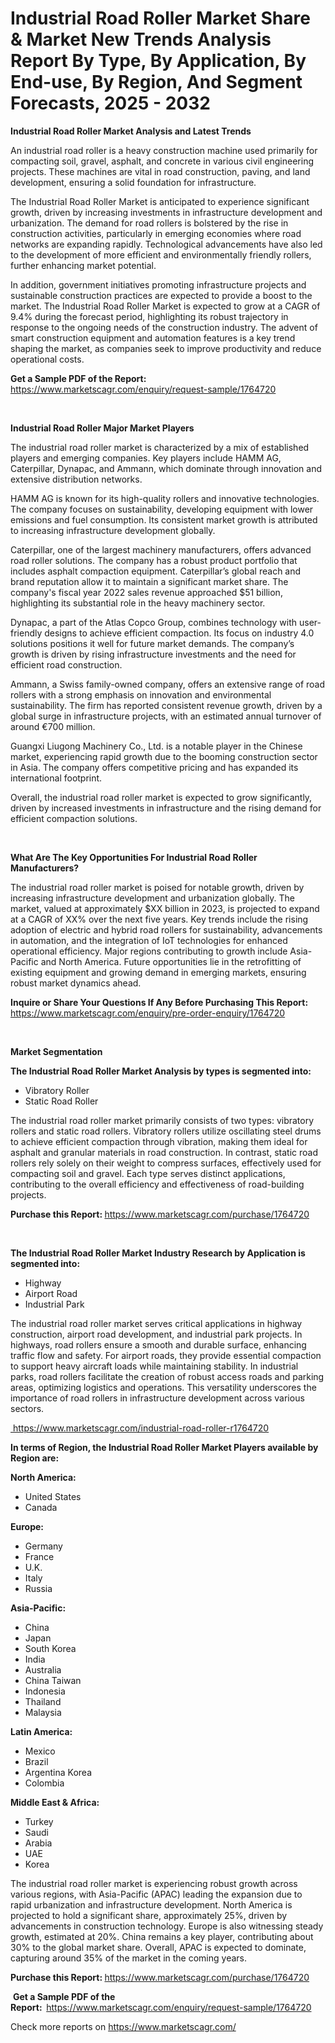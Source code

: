 <p><h1>Industrial Road Roller Market Share & Market New Trends Analysis Report By Type, By Application, By End-use, By Region, And Segment Forecasts, 2025 - 2032</h1></p><p><strong>Industrial Road Roller Market Analysis and Latest Trends</strong></p>
<p><p>An industrial road roller is a heavy construction machine used primarily for compacting soil, gravel, asphalt, and concrete in various civil engineering projects. These machines are vital in road construction, paving, and land development, ensuring a solid foundation for infrastructure.</p><p>The Industrial Road Roller Market is anticipated to experience significant growth, driven by increasing investments in infrastructure development and urbanization. The demand for road rollers is bolstered by the rise in construction activities, particularly in emerging economies where road networks are expanding rapidly. Technological advancements have also led to the development of more efficient and environmentally friendly rollers, further enhancing market potential.</p><p>In addition, government initiatives promoting infrastructure projects and sustainable construction practices are expected to provide a boost to the market. The Industrial Road Roller Market is expected to grow at a CAGR of 9.4% during the forecast period, highlighting its robust trajectory in response to the ongoing needs of the construction industry. The advent of smart construction equipment and automation features is a key trend shaping the market, as companies seek to improve productivity and reduce operational costs.</p></p>
<p><strong>Get a Sample PDF of the Report:&nbsp;</strong> <a href="https://www.marketscagr.com/enquiry/request-sample/1764720?utm_campaign=2116&utm_medium=2&utm_source=Github&utm_content=ia&utm_term=31032025&utm_id=industrial-road-roller">https://www.marketscagr.com/enquiry/request-sample/1764720</a></p>
<p>&nbsp;</p>
<p><strong>Industrial Road Roller Major Market Players</strong></p>
<p><p>The industrial road roller market is characterized by a mix of established players and emerging companies. Key players include HAMM AG, Caterpillar, Dynapac, and Ammann, which dominate through innovation and extensive distribution networks.</p><p>HAMM AG is known for its high-quality rollers and innovative technologies. The company focuses on sustainability, developing equipment with lower emissions and fuel consumption. Its consistent market growth is attributed to increasing infrastructure development globally.</p><p>Caterpillar, one of the largest machinery manufacturers, offers advanced road roller solutions. The company has a robust product portfolio that includes asphalt compaction equipment. Caterpillar’s global reach and brand reputation allow it to maintain a significant market share. The company's fiscal year 2022 sales revenue approached $51 billion, highlighting its substantial role in the heavy machinery sector.</p><p>Dynapac, a part of the Atlas Copco Group, combines technology with user-friendly designs to achieve efficient compaction. Its focus on industry 4.0 solutions positions it well for future market demands. The company’s growth is driven by rising infrastructure investments and the need for efficient road construction.</p><p>Ammann, a Swiss family-owned company, offers an extensive range of road rollers with a strong emphasis on innovation and environmental sustainability. The firm has reported consistent revenue growth, driven by a global surge in infrastructure projects, with an estimated annual turnover of around €700 million.</p><p>Guangxi Liugong Machinery Co., Ltd. is a notable player in the Chinese market, experiencing rapid growth due to the booming construction sector in Asia. The company offers competitive pricing and has expanded its international footprint.</p><p>Overall, the industrial road roller market is expected to grow significantly, driven by increased investments in infrastructure and the rising demand for efficient compaction solutions.</p></p>
<p>&nbsp;</p>
<p><strong>What Are The Key Opportunities For Industrial Road Roller Manufacturers?</strong></p>
<p><p>The industrial road roller market is poised for notable growth, driven by increasing infrastructure development and urbanization globally. The market, valued at approximately $XX billion in 2023, is projected to expand at a CAGR of XX% over the next five years. Key trends include the rising adoption of electric and hybrid road rollers for sustainability, advancements in automation, and the integration of IoT technologies for enhanced operational efficiency. Major regions contributing to growth include Asia-Pacific and North America. Future opportunities lie in the retrofitting of existing equipment and growing demand in emerging markets, ensuring robust market dynamics ahead.</p></p>
<p><strong>Inquire or Share Your Questions If Any Before Purchasing This Report:</strong> <a href="https://www.marketscagr.com/enquiry/pre-order-enquiry/1764720?utm_campaign=2116&utm_medium=2&utm_source=Github&utm_content=ia&utm_term=31032025&utm_id=industrial-road-roller">https://www.marketscagr.com/enquiry/pre-order-enquiry/1764720</a></p>
<p>&nbsp;</p>
<p><strong>Market Segmentation</strong></p>
<p><strong>The Industrial Road Roller Market Analysis by types is segmented into:</strong></p>
<p><ul><li>Vibratory Roller</li><li>Static Road Roller</li></ul></p>
<p><p>The industrial road roller market primarily consists of two types: vibratory rollers and static road rollers. Vibratory rollers utilize oscillating steel drums to achieve efficient compaction through vibration, making them ideal for asphalt and granular materials in road construction. In contrast, static road rollers rely solely on their weight to compress surfaces, effectively used for compacting soil and gravel. Each type serves distinct applications, contributing to the overall efficiency and effectiveness of road-building projects.</p></p>
<p><strong>Purchase this Report:&nbsp;</strong><a href="https://www.marketscagr.com/purchase/1764720?utm_campaign=2116&utm_medium=2&utm_source=Github&utm_content=ia&utm_term=31032025&utm_id=industrial-road-roller">https://www.marketscagr.com/purchase/1764720</a></p>
<p>&nbsp;</p>
<p><strong>The Industrial Road Roller Market Industry Research by Application is segmented into:</strong></p>
<p><ul><li>Highway</li><li>Airport Road</li><li>Industrial Park</li></ul></p>
<p><p>The industrial road roller market serves critical applications in highway construction, airport road development, and industrial park projects. In highways, road rollers ensure a smooth and durable surface, enhancing traffic flow and safety. For airport roads, they provide essential compaction to support heavy aircraft loads while maintaining stability. In industrial parks, road rollers facilitate the creation of robust access roads and parking areas, optimizing logistics and operations. This versatility underscores the importance of road rollers in infrastructure development across various sectors.</p></p>
<p><a href="https://www.marketscagr.com/industrial-road-roller-r1764720?utm_campaign=2116&utm_medium=2&utm_source=Github&utm_content=ia&utm_term=31032025&utm_id=industrial-road-roller">&nbsp;https://www.marketscagr.com/industrial-road-roller-r1764720</a></p>
<p><strong>In terms of Region, the Industrial Road Roller Market Players available by Region are:</strong></p>
<p>
    <p> <strong> North America: </strong>
        <ul>
            <li>United States</li>
            <li>Canada</li>
        </ul>
        </p> 
    <p> <strong> Europe: </strong>
        <ul>
            <li>Germany</li>
            <li>France</li>
            <li>U.K.</li>
            <li>Italy</li>
            <li>Russia</li>
        </ul>
        </p> 
    <p> <strong> Asia-Pacific: </strong>
        <ul>
            <li>China</li>
            <li>Japan</li>
            <li>South Korea</li>
            <li>India</li>
            <li>Australia</li>
            <li>China Taiwan</li>
            <li>Indonesia</li>
            <li>Thailand</li>
            <li>Malaysia</li>
        </ul>
        </p> 
    <p> <strong> Latin America: </strong>
        <ul>
            <li>Mexico</li>
            <li>Brazil</li>
            <li>Argentina Korea</li>
            <li>Colombia</li>
        </ul>
        </p> 
    <p> <strong> Middle East & Africa: </strong>
        <ul>
            <li>Turkey</li>
            <li>Saudi</li>
            <li>Arabia</li>
            <li>UAE</li>
            <li>Korea</li>
        </ul>
    </p>
    </p>
<p><p>The industrial road roller market is experiencing robust growth across various regions, with Asia-Pacific (APAC) leading the expansion due to rapid urbanization and infrastructure development. North America is projected to hold a significant share, approximately 25%, driven by advancements in construction technology. Europe is also witnessing steady growth, estimated at 20%. China remains a key player, contributing about 30% to the global market share. Overall, APAC is expected to dominate, capturing around 35% of the market in the coming years.</p></p>
<p><strong>Purchase this Report: </strong><a href="https://www.marketscagr.com/purchase/1764720?utm_campaign=2116&utm_medium=2&utm_source=Github&utm_content=ia&utm_term=31032025&utm_id=industrial-road-roller">https://www.marketscagr.com/purchase/1764720</a></p>
<p>&nbsp;<strong>Get a Sample PDF of the Report:&nbsp;&nbsp;</strong><a href="https://www.marketscagr.com/enquiry/request-sample/1764720?utm_campaign=2116&utm_medium=2&utm_source=Github&utm_content=ia&utm_term=31032025&utm_id=industrial-road-roller">https://www.marketscagr.com/enquiry/request-sample/1764720</a></p>
<p><strong></strong></p>
<p>Check more reports on <a href="https://www.marketscagr.com/?utm_campaign=2116&utm_medium=2&utm_source=Github&utm_content=ia&utm_term=31032025&utm_id=industrial-road-roller">https://www.marketscagr.com/</a></p>